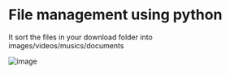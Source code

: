 # File management using python
It sort the files in your download folder into images/videos/musics/documents

![image](https://github.com/user-attachments/assets/de19dd32-9d69-4255-a528-48436c07a20e)
